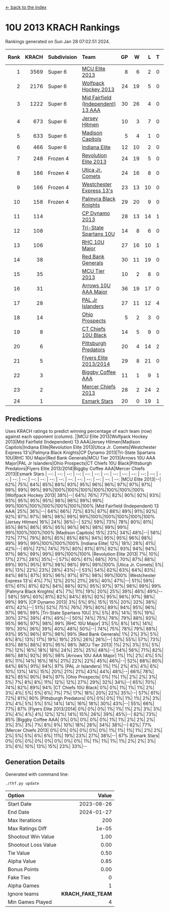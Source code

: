 [<- back to the index](readme.md)
# 10U 2013 KRACH Rankings
Rankings generated on Sun Jan 28 07:02:51 2024.

Rank|KRACH|Subdivision|Team|GP|W|L|T|OTW|OTL|SoS|Exp Wins|Win Diff
---:|---:|:---|:---|---:|---:|---:|---:|---:|---:|---:|---:|---:
1|3569|Super 6|[MCU Elite 2013](https://gamesheetstats.com/seasons/3664/teams/140889/schedule)|8|6|2|0|0|0|1266|6.8|-0.0
2|2176|Super 6|[Wolfpack Hockey 2013](https://gamesheetstats.com/seasons/3664/teams/140894/schedule)|24|19|5|0|0|1|881|19.8|-0.0
3|1222|Super 6|[Mid Fairfield (Independent) 13 AAA](https://gamesheetstats.com/seasons/3664/teams/140891/schedule)|30|26|4|0|2|0|321|26.8|-0.0
4|673|Super 6|[Jersey Hitmen](https://gamesheetstats.com/seasons/3664/teams/140893/schedule)|10|3|7|0|0|1|2129|3.8|-0.0
5|633|Super 6|[Madison Capitols](https://gamesheetstats.com/seasons/3664/teams/162460/schedule)|5|4|1|0|1|0|192|4.9|0.0
6|466|Super 6|[Indiana Elite](https://gamesheetstats.com/seasons/3664/teams/144358/schedule)|12|10|2|0|0|0|141|10.9|0.0
7|248|Frozen 4|[Revolution Elite 2013](https://gamesheetstats.com/seasons/3664/teams/140904/schedule)|24|19|5|0|2|1|220|19.8|-0.0
8|186|Frozen 4|[Utica Jr. Comets](https://gamesheetstats.com/seasons/3664/teams/140900/schedule)|24|16|8|0|3|0|251|16.8|-0.0
9|166|Frozen 4|[Westchester Express 13's](https://gamesheetstats.com/seasons/3664/teams/140899/schedule)|23|13|10|0|0|2|468|13.8|-0.0
10|158|Frozen 4|[Palmyra Black Knights](https://gamesheetstats.com/seasons/3664/teams/140906/schedule)|29|20|9|0|0|2|337|20.8|-0.0
11|114||[CP Dynamo 2013](https://gamesheetstats.com/seasons/3664/teams/140901/schedule)|28|13|14|1|2|1|401|14.3|-0.0
12|108||[Tri-State Spartans 10U](https://gamesheetstats.com/seasons/3664/teams/144359/schedule)|14|8|6|0|0|1|243|8.9|0.0
13|106||[RHC 10U Major](https://gamesheetstats.com/seasons/3664/teams/140895/schedule)|27|16|10|1|1|2|232|17.3|-0.0
14|38||[Red Bank Generals](https://gamesheetstats.com/seasons/3664/teams/140896/schedule)|30|11|19|0|0|2|309|11.8|-0.0
15|35||[MCU Tier 2013](https://gamesheetstats.com/seasons/3664/teams/140890/schedule)|10|2|8|0|2|0|516|2.8|-0.0
16|31||[Arrows 10U AAA Major](https://gamesheetstats.com/seasons/3664/teams/140902/schedule)|36|19|17|0|0|1|155|19.8|-0.0
17|28||[PAL Jr Islanders](https://gamesheetstats.com/seasons/3664/teams/140903/schedule)|27|11|12|4|2|1|114|13.8|-0.0
18|14||[Ohio Prospects](https://gamesheetstats.com/seasons/3664/teams/199158/schedule)|5|2|3|0|0|0|115|2.9|0.0
19|8||[CT Chiefs 10U Black](https://gamesheetstats.com/seasons/3664/teams/140892/schedule)|14|5|9|0|0|0|47|5.8|-0.0
20|6||[Pittsburgh Predators](https://gamesheetstats.com/seasons/3664/teams/140907/schedule)|20|4|14|2|0|0|124|5.8|-0.0
21|5||[Flyers Elite 2013/2014](https://gamesheetstats.com/seasons/3664/teams/140898/schedule)|29|8|21|0|0|0|53|8.8|-0.0
22|3||[Biggby Coffee AAA](https://gamesheetstats.com/seasons/3664/teams/144357/schedule)|11|1|9|1|1|0|207|2.4|0.0
23|2||[Mercer Chiefs 2013](https://gamesheetstats.com/seasons/3664/teams/140897/schedule)|28|2|24|2|0|0|129|3.8|-0.0
24|1||[Esmark Stars](https://gamesheetstats.com/seasons/3664/teams/140905/schedule)|20|0|19|1|0|1|125|1.4|0.0

## Predictions
Uses KRACH ratings to predict winning percentage of each team (row) against each opponent (column).
||MCU Elite 2013|Wolfpack Hockey 2013|Mid Fairfield (Independent) 13 AAA|Jersey Hitmen|Madison Capitols|Indiana Elite|Revolution Elite 2013|Utica Jr. Comets|Westchester Express 13's|Palmyra Black Knights|CP Dynamo 2013|Tri-State Spartans 10U|RHC 10U Major|Red Bank Generals|MCU Tier 2013|Arrows 10U AAA Major|PAL Jr Islanders|Ohio Prospects|CT Chiefs 10U Black|Pittsburgh Predators|Flyers Elite 2013/2014|Biggby Coffee AAA|Mercer Chiefs 2013|Esmark Stars
| --: | --: | --: | --: | --: | --: | --: | --: | --: | --: | --: | --: | --: | --: | --: | --: | --: | --: | --: | --: | --: | --: | --: | --: | --: 
|MCU Elite 2013|--| 62%| 75%| 84%| 85%| 88%| 93%| 95%| 96%| 96%| 97%| 97%| 97%| 99%| 99%| 99%| 99%|100%|100%|100%|100%|100%|100%|100%
|Wolfpack Hockey 2013| 38%|--| 64%| 76%| 77%| 82%| 90%| 92%| 93%| 93%| 95%| 95%| 95%| 98%| 98%| 99%| 99%| 99%|100%|100%|100%|100%|100%|100%
|Mid Fairfield (Independent) 13 AAA| 25%| 36%|--| 64%| 66%| 72%| 83%| 87%| 88%| 89%| 91%| 92%| 92%| 97%| 97%| 98%| 98%| 99%| 99%|100%|100%|100%|100%|100%
|Jersey Hitmen| 16%| 24%| 36%|--| 52%| 59%| 73%| 78%| 80%| 81%| 85%| 86%| 86%| 95%| 95%| 96%| 96%| 98%| 99%| 99%| 99%|100%|100%|100%
|Madison Capitols| 15%| 23%| 34%| 48%|--| 58%| 72%| 77%| 79%| 80%| 85%| 85%| 86%| 94%| 95%| 95%| 96%| 98%| 99%| 99%| 99%|100%|100%|100%
|Indiana Elite| 12%| 18%| 28%| 41%| 42%|--| 65%| 72%| 74%| 75%| 80%| 81%| 81%| 92%| 93%| 94%| 94%| 97%| 98%| 99%| 99%| 99%|100%|100%
|Revolution Elite 2013|  7%| 10%| 17%| 27%| 28%| 35%|--| 57%| 60%| 61%| 68%| 70%| 70%| 87%| 88%| 89%| 90%| 95%| 97%| 98%| 98%| 99%| 99%|100%
|Utica Jr. Comets|  5%|  8%| 13%| 22%| 23%| 28%| 43%|--| 53%| 54%| 62%| 63%| 64%| 83%| 84%| 86%| 87%| 93%| 96%| 97%| 97%| 98%| 99%|100%
|Westchester Express 13's|  4%|  7%| 12%| 20%| 21%| 26%| 40%| 47%|--| 51%| 59%| 61%| 61%| 81%| 82%| 84%| 86%| 92%| 95%| 97%| 97%| 98%| 99%| 99%
|Palmyra Black Knights|  4%|  7%| 11%| 19%| 20%| 25%| 39%| 46%| 49%|--| 58%| 59%| 60%| 81%| 82%| 84%| 85%| 92%| 95%| 96%| 97%| 98%| 99%| 99%
|CP Dynamo 2013|  3%|  5%|  9%| 15%| 15%| 20%| 32%| 38%| 41%| 42%|--| 51%| 52%| 75%| 76%| 79%| 80%| 89%| 94%| 95%| 96%| 97%| 98%| 99%
|Tri-State Spartans 10U|  3%|  5%|  8%| 14%| 15%| 19%| 30%| 37%| 39%| 41%| 49%|--| 50%| 74%| 75%| 78%| 79%| 88%| 93%| 95%| 96%| 97%| 98%| 99%
|RHC 10U Major|  3%|  5%|  8%| 14%| 14%| 19%| 30%| 36%| 39%| 40%| 48%| 50%|--| 74%| 75%| 78%| 79%| 88%| 93%| 95%| 96%| 97%| 98%| 99%
|Red Bank Generals|  1%|  2%|  3%|  5%|  6%|  8%| 13%| 17%| 19%| 19%| 25%| 26%| 26%|--| 52%| 55%| 57%| 73%| 83%| 86%| 88%| 93%| 95%| 98%
|MCU Tier 2013|  1%|  2%|  3%|  5%|  5%|  7%| 12%| 16%| 18%| 18%| 24%| 25%| 25%| 48%|--| 54%| 56%| 71%| 82%| 86%| 88%| 92%| 95%| 98%
|Arrows 10U AAA Major|  1%|  1%|  2%|  4%|  5%|  6%| 11%| 14%| 16%| 16%| 21%| 22%| 22%| 45%| 46%|--| 52%| 68%| 80%| 84%| 86%| 91%| 94%| 97%
|PAL Jr Islanders|  1%|  1%|  2%|  4%|  4%|  6%| 10%| 13%| 14%| 15%| 20%| 21%| 21%| 43%| 44%| 48%|--| 66%| 78%| 82%| 85%| 90%| 94%| 97%
|Ohio Prospects|  0%|  1%|  1%|  2%|  2%|  3%|  5%|  7%|  8%|  8%| 11%| 12%| 12%| 27%| 29%| 32%| 34%|--| 65%| 70%| 74%| 82%| 89%| 94%
|CT Chiefs 10U Black|  0%|  0%|  1%|  1%|  1%|  2%|  3%|  4%|  5%|  5%|  6%|  7%|  7%| 17%| 18%| 20%| 22%| 35%|--| 57%| 61%| 72%| 81%| 90%
|Pittsburgh Predators|  0%|  0%|  0%|  1%|  1%|  1%|  2%|  3%|  3%|  4%|  5%|  5%|  5%| 14%| 14%| 16%| 18%| 30%| 43%|--| 55%| 66%| 77%| 87%
|Flyers Elite 2013/2014|  0%|  0%|  0%|  1%|  1%|  1%|  2%|  3%|  3%|  3%|  4%|  4%|  4%| 12%| 12%| 14%| 15%| 26%| 39%| 45%|--| 62%| 73%| 85%
|Biggby Coffee AAA|  0%|  0%|  0%|  0%|  0%|  1%|  1%|  2%|  2%|  2%|  3%|  3%|  3%|  7%|  8%|  9%| 10%| 18%| 28%| 34%| 38%|--| 62%| 77%
|Mercer Chiefs 2013|  0%|  0%|  0%|  0%|  0%|  0%|  1%|  1%|  1%|  1%|  2%|  2%|  2%|  5%|  5%|  6%|  6%| 11%| 19%| 23%| 27%| 38%|--| 67%
|Esmark Stars|  0%|  0%|  0%|  0%|  0%|  0%|  0%|  0%|  1%|  1%|  1%|  1%|  1%|  2%|  2%|  3%|  3%|  6%| 10%| 13%| 15%| 23%| 33%|--

## Generation Details

Generated with command line:
```
./thf.py update
```

| Option | Value |
| :----- | ----: |
| Start Date | 2023-08-26 |
| End Date | 2024-01-27 |
| Max Iterations | 200 |
| Max Ratings Diff | 1e-05 |
| Shootout Win Value | 1.00 |
| Shootout Loss Value | 0.00 |
| Tie Value | 0.50 |
| Alpha Value | 0.85 |
| Bonus Points | 0.00 |
| Fake Ties | 0 |
| Alpha Games | 1 |
| Ignore teams | __KRACH_FAKE_TEAM__ |
| Min Games Played | 4 |

